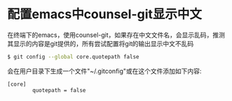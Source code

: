 # 配置emacs中counsel-git显示中文

在终端下的emacs，使用counsel-git，如果存在中文文件名，会显示乱码，推测其显示的内容是git提供的，所有尝试配置将git的输出显示中文不乱码

``` bash
$ git config --global core.quotepath false
```

会在用户目录下生成一个文件"~/.gitconfig"或在这个文件添加如下内容:
``` 
[core]
        quotepath = false
```
